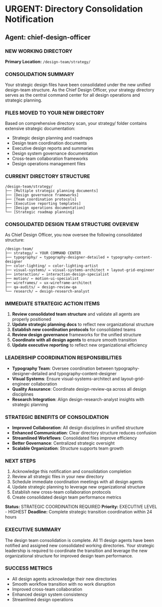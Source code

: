 # URGENT: Directory Consolidation Notification

## Agent: chief-design-officer

### NEW WORKING DIRECTORY
**Primary Location:** `/design-team/strategy/`

### CONSOLIDATION SUMMARY
Your strategic design files have been consolidated under the new unified design-team structure. As the Chief Design Officer, your strategy directory serves as the central command center for all design operations and strategic planning.

### FILES MOVED TO YOUR NEW DIRECTORY
Based on comprehensive directory scan, your strategy/ folder contains extensive strategic documentation:
- Strategic design planning and roadmaps
- Design team coordination documents
- Executive design reports and summaries
- Design system governance documentation
- Cross-team collaboration frameworks
- Design operations management files

### CURRENT DIRECTORY STRUCTURE
```
/design-team/strategy/
├── [Multiple strategic planning documents]
├── [Design governance frameworks]
├── [Team coordination protocols]
├── [Executive reporting templates]
├── [Design operations documentation]
└── [Strategic roadmap planning]
```

### CONSOLIDATED DESIGN TEAM STRUCTURE OVERVIEW
As Chief Design Officer, you now oversee the following consolidated structure:

```
/design-team/
├── strategy/ ← YOUR COMMAND CENTER
├── typography/ ← typography-designer-detailed + typography-content-designer
├── color-lighting/ ← color-lighting-artist
├── visual-systems/ ← visual-systems-architect + layout-grid-engineer
├── interaction/ ← interaction-design-specialist  
├── motion/ ← motion-ui-specialist
├── wireframes/ ← ux-wireframe-architect
├── qa-audits/ ← design-review-qa
└── research/ ← design-research-analyst
```

### IMMEDIATE STRATEGIC ACTION ITEMS
1. **Review consolidated team structure** and validate all agents are properly positioned
2. **Update strategic planning docs** to reflect new organizational structure
3. **Establish new coordination protocols** for consolidated teams
4. **Review design governance** frameworks for the unified structure
5. **Coordinate with all design agents** to ensure smooth transition
6. **Update executive reporting** to reflect new organizational efficiency

### LEADERSHIP COORDINATION RESPONSIBILITIES
- **Typography Team**: Oversee coordination between typography-designer-detailed and typography-content-designer
- **Visual Systems**: Ensure visual-systems-architect and layout-grid-engineer collaboration
- **Quality Assurance**: Coordinate design-review-qa across all design disciplines
- **Research Integration**: Align design-research-analyst insights with strategic planning

### STRATEGIC BENEFITS OF CONSOLIDATION
- **Improved Collaboration**: All design disciplines in unified structure
- **Enhanced Communication**: Clear directory structure reduces confusion
- **Streamlined Workflows**: Consolidated files improve efficiency
- **Better Governance**: Centralized strategic oversight
- **Scalable Organization**: Structure supports team growth

### NEXT STEPS
1. Acknowledge this notification and consolidation completion
2. Review all strategic files in your new directory
3. Schedule immediate coordination meetings with all design agents
4. Update strategic planning to leverage new organizational structure
5. Establish new cross-team collaboration protocols
6. Create consolidated design team performance metrics

**Status:** STRATEGIC COORDINATION REQUIRED
**Priority:** EXECUTIVE LEVEL - HIGHEST
**Deadline:** Complete strategic transition coordination within 24 hours

### EXECUTIVE SUMMARY
The design team consolidation is complete. All 11 design agents have been notified and assigned new consolidated working directories. Your strategic leadership is required to coordinate the transition and leverage the new organizational structure for improved design team performance.

### SUCCESS METRICS
- All design agents acknowledge their new directories
- Smooth workflow transition with no work disruption  
- Improved cross-team collaboration
- Enhanced design system consistency
- Streamlined design operations